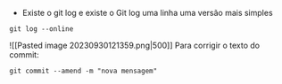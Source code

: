 - Existe o git log e existe o Git log uma linha uma versão mais simples

```shell
git log --online
```

![[Pasted image 20230930121359.png|500]]
Para corrigir o texto do commit:

```shel
git commit --amend -m "nova mensagem"
```
